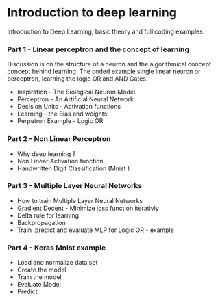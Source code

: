 # Introduction to deep learning
Introduction to Deep Learning, basic theory and full coding examples.
### Part 1 - Linear perceptron and the concept of learning
Discussion is on the structure of a neuron and the algorithmical concept concept behind learning.
The coded example single linear neuron or perceptron, learning the logic OR and AND Gates.
* Inspiration - The Biological Neuron Model
* Perceptron - An Artificial Neural Network
* Decision Units - Activation functions
* Learning - the Bias and weights
* Perpetron Example - Logic OR
### Part 2 - Non Linear Perceptron
* Why deep learning ?
* Non Linear Activation function
* Handwritten Digit Classification (Mnist )
### Part 3 - Multiple Layer Neural Networks
* How to train Multiple Layer Neural Networks
* Gradient Decent - Minimize loss function iterativly
* Delta rule for learning
* Backpropagation
* Train ,predict and evaluate MLP for Logic OR - example
### Part 4 - Keras Mnist example
* Load and normalize data set
* Create the model
* Train the model
* Evaluate Model
* Predict
